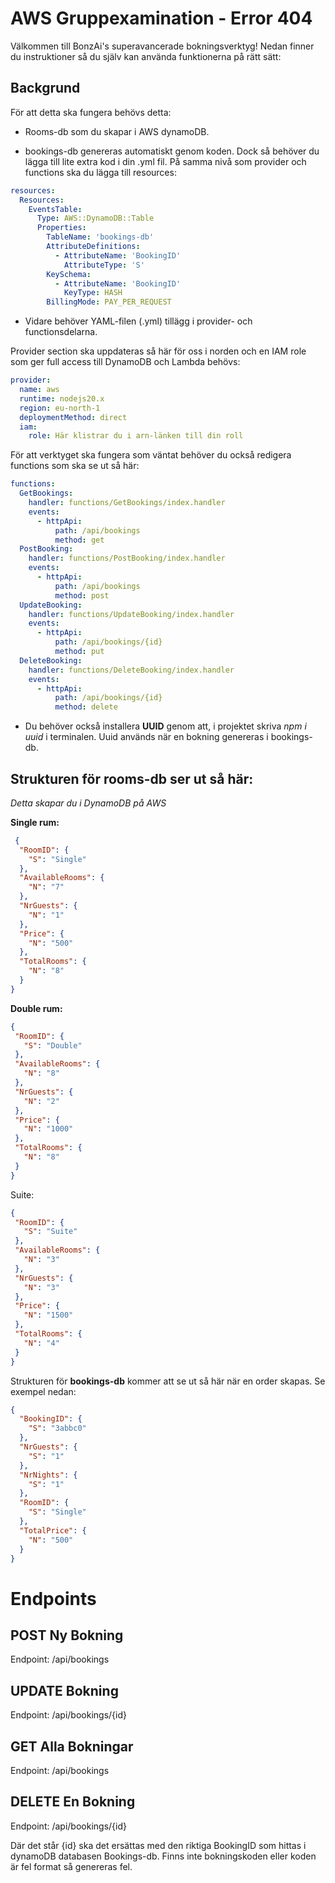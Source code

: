# **AWS Gruppexamination - Error 404**
Välkommen till BonzAi's superavancerade bokningsverktyg! Nedan finner du instruktioner så du själv kan använda funktionerna på rätt sätt:

## Backgrund
För att detta ska fungera behövs detta:

- Rooms-db som du skapar i AWS dynamoDB.

- bookings-db genereras automatiskt genom koden. Dock så behöver du lägga till lite extra kod i din .yml fil. På samma nivå som provider och functions ska du lägga till resources:
```yaml
resources:
  Resources:
    EventsTable:
      Type: AWS::DynamoDB::Table
      Properties:
        TableName: 'bookings-db'
        AttributeDefinitions:
          - AttributeName: 'BookingID'
            AttributeType: 'S'
        KeySchema:
          - AttributeName: 'BookingID'  
            KeyType: HASH
        BillingMode: PAY_PER_REQUEST
```

- Vidare behöver YAML-filen (.yml) tillägg i provider- och functionsdelarna.

Provider section ska uppdateras så här för oss i norden och en IAM role som ger full access till DynamoDB och Lambda behövs:
```yaml
provider:
  name: aws
  runtime: nodejs20.x
  region: eu-north-1
  deploymentMethod: direct
  iam:
    role: Här klistrar du i arn-länken till din roll
```

För att verktyget ska fungera som väntat behöver du också redigera functions som ska se ut så här:
```yaml
functions:
  GetBookings:
    handler: functions/GetBookings/index.handler
    events:
      - httpApi:
          path: /api/bookings
          method: get
  PostBooking:
    handler: functions/PostBooking/index.handler
    events:
      - httpApi:
          path: /api/bookings
          method: post
  UpdateBooking:
    handler: functions/UpdateBooking/index.handler
    events:
      - httpApi:
          path: /api/bookings/{id}
          method: put
  DeleteBooking:
    handler: functions/DeleteBooking/index.handler
    events:
      - httpApi:
          path: /api/bookings/{id}
          method: delete
```

- Du behöver också installera **UUID** genom att, i projektet skriva *npm i uuid* i terminalen. Uuid används när en bokning genereras i bookings-db.

## Strukturen för **rooms-db** ser ut så här:
*Detta skapar du i DynamoDB på AWS*

**Single rum:** 
```json
 {
  "RoomID": {
    "S": "Single"
  },
  "AvailableRooms": {
    "N": "7"
  },
  "NrGuests": {
    "N": "1"
  },
  "Price": {
    "N": "500"
  },
  "TotalRooms": {
    "N": "8"
  }
}
```

**Double rum:**
 ```json
 {
  "RoomID": {
    "S": "Double"
  },
  "AvailableRooms": {
    "N": "8"
  },
  "NrGuests": {
    "N": "2"
  },
  "Price": {
    "N": "1000"
  },
  "TotalRooms": {
    "N": "8"
  }
}
```

Suite:
 ```json
 {
  "RoomID": {
    "S": "Suite"
  },
  "AvailableRooms": {
    "N": "3"
  },
  "NrGuests": {
    "N": "3"
  },
  "Price": {
    "N": "1500"
  },
  "TotalRooms": {
    "N": "4"
  }
}
```

Strukturen för **bookings-db** kommer att se ut så här när en order skapas. Se exempel nedan:

```json
{
  "BookingID": {
    "S": "3abbc0"
  },
  "NrGuests": {
    "S": "1"
  },
  "NrNights": {
    "S": "1"
  },
  "RoomID": {
    "S": "Single"
  },
  "TotalPrice": {
    "N": "500"
  }
}
```

# Endpoints

## **POST** Ny Bokning
Endpoint: /api/bookings

## **UPDATE** Bokning
Endpoint: /api/bookings/{id}

## **GET** Alla Bokningar
Endpoint: /api/bookings

## **DELETE** En Bokning
Endpoint: /api/bookings/{id}

Där det står {id} ska det ersättas med den riktiga BookingID som hittas i dynamoDB databasen Bookings-db. Finns inte bokningskoden eller koden är fel format så genereras fel.